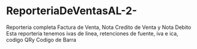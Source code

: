 # ReporteriaDeVentasAL-2-
Reporteria completa Factura de Venta, Nota Credito de Venta y Nota Debito Esta reporteria tenemos ivas de linea, retenciones de fuente, iva e ica, codigo QRy Codigo de Barra 
